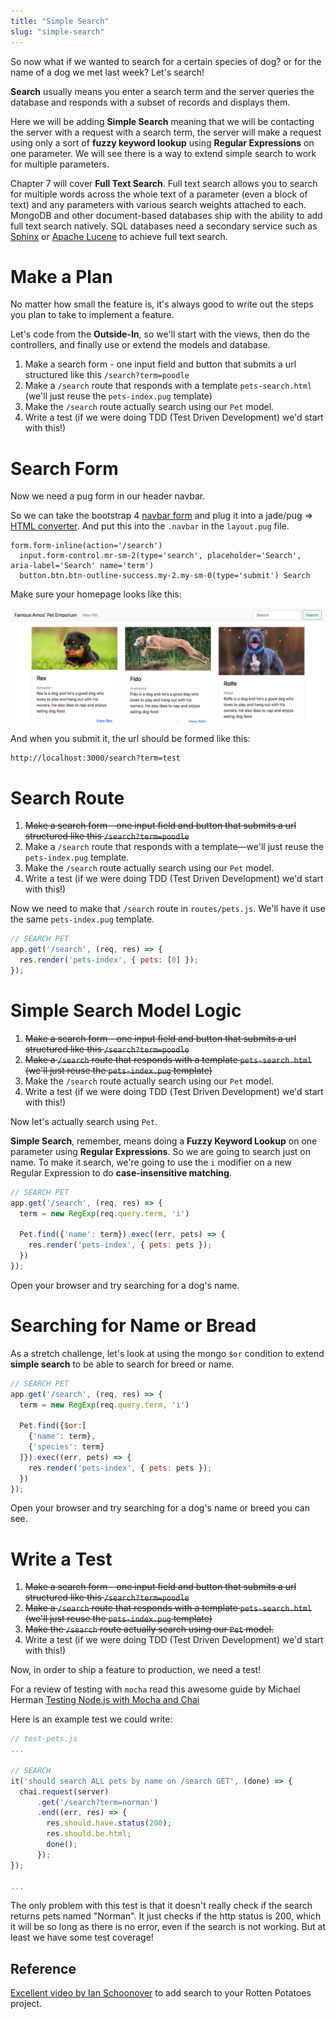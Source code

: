 ```yaml
---
title: "Simple Search"
slug: "simple-search"
---
```


So now what if we wanted to search for a certain species of dog? or for the name of a dog we met last week? Let's search!

**Search** usually means you enter a search term and the server queries the database and responds with a subset of records and displays them.

Here we will be adding **Simple Search** meaning that we will be contacting the server with a request with a search term, the server will make a request using only a sort of **fuzzy keyword lookup** using **Regular Expressions** on one parameter. We will see there is a way to extend simple search to work for multiple parameters.

Chapter 7 will cover **Full Text Search**. Full text search allows you to search for multiple words across the whole text of a parameter (even a block of text) and any parameters with various search weights attached to each. MongoDB and other document-based databases ship with the ability to add full text search natively. SQL databases need a secondary service such as [Sphinx](http://sphinxsearch.com/) or [Apache Lucene](https://lucene.apache.org/) to achieve full text search.

# Make a Plan

No matter how small the feature is, it's always good to write out the steps you plan to take to implement a feature.

Let's code from the **Outside-In**, so we'll start with the views, then do the controllers, and finally use or extend the models and database.

1. Make a search form - one input field and button that submits a url structured like this `/search?term=poodle`
2. Make a `/search` route that responds with a template `pets-search.html` (we'll just reuse the `pets-index.pug` template)
3. Make the `/search` route actually search using our `Pet` model.
4. Write a test (if we were doing TDD (Test Driven Development) we'd start with this!)

# Search Form

Now we need a pug form in our header navbar.

So we can take the bootstrap 4 [navbar form](https://getbootstrap.com/docs/4.0/components/navbar/#forms) and plug it into a jade/pug => [HTML converter](http://html2jade.org/). And put this into the `.navbar` in the `layout.pug` file.

```
form.form-inline(action='/search')
  input.form-control.mr-sm-2(type='search', placeholder='Search', aria-label='Search' name='term')
  button.btn.btn-outline-success.my-2.my-sm-0(type='submit') Search
```

Make sure your homepage looks like this:

![search-form](assets/search-form.png)

And when you submit it, the url should be formed like this:

```
http://localhost:3000/search?term=test
```

# Search Route

1. ~~Make a search form - one input field and button that submits a url structured like this `/search?term=poodle`~~
2. Make a `/search` route that responds with a template—we'll just reuse the `pets-index.pug` template.
3. Make the `/search` route actually search using our `Pet` model.
4. Write a test (if we were doing TDD (Test Driven Development) we'd start with this!)

Now we need to make that `/search` route in `routes/pets.js`. We'll have it use the same `pets-index.pug` template.

```js
// SEARCH PET
app.get('/search', (req, res) => {
  res.render('pets-index', { pets: [0] });
});
```

# Simple Search Model Logic

1. ~~Make a search form - one input field and button that submits a url structured like this `/search?term=poodle`~~
2. ~~Make a `/search` route that responds with a template `pets-search.html` (we'll just reuse the `pets-index.pug` template)~~
3. Make the `/search` route actually search using our `Pet` model.
4. Write a test (if we were doing TDD (Test Driven Development) we'd start with this!)

Now let's actually search using `Pet`.

**Simple Search**, remember, means doing a **Fuzzy Keyword Lookup** on one parameter using **Regular Expressions**. So we are going to search just on name. To make it search, we're going to use the `i` modifier on a new Regular Expression to do **case-insensitive matching**.

```js
// SEARCH PET
app.get('/search', (req, res) => {
  term = new RegExp(req.query.term, 'i')

  Pet.find({'name': term}).exec((err, pets) => {
    res.render('pets-index', { pets: pets });
  })
});
```

Open your browser and try searching for a dog's name.

# Searching for Name or Bread

As a stretch challenge, let's look at using the mongo `$or` condition to extend **simple search** to be able to search for breed or name.

```js
// SEARCH PET
app.get('/search', (req, res) => {
  term = new RegExp(req.query.term, 'i')

  Pet.find({$or:[
    {'name': term},
    {'species': term}
  ]}).exec((err, pets) => {
    res.render('pets-index', { pets: pets });
  })
});
```

Open your browser and try searching for a dog's name or breed you can see.

# Write a Test

1. ~~Make a search form - one input field and button that submits a url structured like this `/search?term=poodle`~~
2. ~~Make a `/search` route that responds with a template `pets-search.html` (we'll just reuse the `pets-index.pug` template)~~
3. ~~Make the `/search` route actually search using our `Pet` model.~~
4. Write a test (if we were doing TDD (Test Driven Development) we'd start with this!)

Now, in order to ship a feature to production, we need a test!

For a review of testing with `mocha` read this awesome guide by Michael Herman [Testing Node.js with Mocha and Chai](http://mherman.org/blog/2015/09/10/testing-node-js-with-mocha-and-chai/#.Ww3Xm1MvxTY)

Here is an example test we could write:

```js
// test-pets.js
...

// SEARCH
it('should search ALL pets by name on /search GET', (done) => {
  chai.request(server)
      .get('/search?term=norman')
      .end((err, res) => {
        res.should.have.status(200);
        res.should.be.html;
        done();
      });
});

...
```

The only problem with this test is that it doesn't really check if the search returns pets named "Norman". It just checks if the http status is 200, which it will be so long as there is no error, even if the search is not working. But at least we have some test coverage!

## Reference

[Excellent video by Ian Schoonover](https://www.youtube.com/watch?v=9_lKMTXVk64) to add search to your Rotten Potatoes project.
